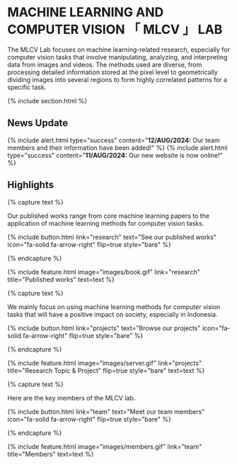 ---
---

# MACHINE LEARNING AND COMPUTER VISION 「 MLCV 」 LAB

The MLCV Lab focuses on machine learning-related research, especially for computer vision tasks that involve manipulating, analyzing, and interpreting data from images and videos. The methods used are diverse, from processing detailed information stored at the pixel level to geometrically dividing images into several regions to form highly correlated patterns for a specific task.

{% include section.html %}

## News Update 

{% include alert.html type="success" content="**12/AUG/2024:** Our team members and their information have been added!" %}
{% include alert.html type="success" content="**11/AUG/2024:** Our new website is now online!" %}

## Highlights

{% capture text %}

Our published works range from core machine learning papers to the application of machine learning methods for computer vision tasks.

{%
  include button.html
  link="research"
  text="See our published works"
  icon="fa-solid fa-arrow-right"
  flip=true
  style="bare"
%}

{% endcapture %}

{%
  include feature.html
  image="images/book.gif"
  link="research"
  title="Published works"
  text=text
%}

{% capture text %}

We mainly focus on using machine learning methods for computer vision tasks that will have a positive impact on society, especially in Indonesia. 

{%
  include button.html
  link="projects"
  text="Browse our projects"
  icon="fa-solid fa-arrow-right"
  flip=true
  style="bare"
%}

{% endcapture %}

{%
  include feature.html
  image="images/server.gif"
  link="projects"
  title="Research Topic & Project"
  flip=true
  style="bare"
  text=text
%}

{% capture text %}

Here are the key members of the MLCV lab.

{%
  include button.html
  link="team"
  text="Meet our team members"
  icon="fa-solid fa-arrow-right"
  flip=true
  style="bare"
%}

{% endcapture %}

{%
  include feature.html
  image="images/members.gif"
  link="team"
  title="Members"
  text=text
%}
